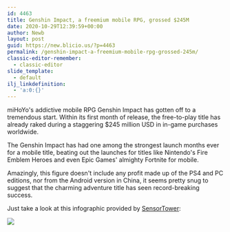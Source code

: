 ```yaml
---
id: 4463
title: Genshin Impact, a freemium mobile RPG, grossed $245M
date: 2020-10-29T12:39:59+00:00
author: Newb
layout: post
guid: https://new.blicio.us/?p=4463
permalink: /genshin-impact-a-freemium-mobile-rpg-grossed-245m/
classic-editor-remember:
  - classic-editor
slide_template:
  - default
ilj_linkdefinition:
  - 'a:0:{}'
---
```

miHoYo's addictive mobile RPG Genshin Impact has gotten off to a tremendous start. Within its first month of release, the free-to-play title has already raked during a staggering $245 million USD in in-game purchases worldwide.

The Genshin Impact has had one among the strongest launch months ever for a mobile title, beating out the launches for titles like Nintendo's Fire Emblem Heroes and even Epic Games' almighty Fortnite for mobile.

Amazingly, this figure doesn't include any profit made up of the PS4 and PC editions, nor from the Android version in China, it seems pretty snug to suggest that the charming adventure title has seen record-breaking success.

Just take a look at this infographic provided by [SensorTower](https://sensortower.com):

![](https://i.imgur.com/bQd8fiu.jpg)